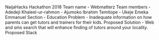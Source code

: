 NaijaHacks Hackathon 2018
Team name - Webmatterz
Team members - Adedeji Khaleel-ur-rahmon
             -  Ajumoko Ibrahim Temitope
             -  Ukeje Emeka Emmanuel
Section - Education
Problem - Inadequate information on how parents can get tutors and trainers for their kids.
Proposed Solution - Web and sms search that will enhance finding of tutors around your locality.
Proposed Stack
